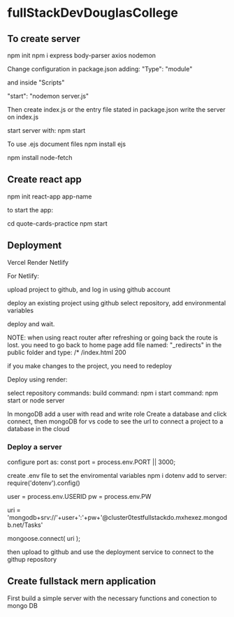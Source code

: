 # fullStackDevDouglasCollege

## To create server

npm init
npm i express body-parser axios nodemon

Change configuration in package.json adding: 
"Type": "module"

and inside "Scripts"

"start": "nodemon server.js"

Then create index.js or the entry file stated in package.json
write the server on index.js


start server with:
npm start

To use .ejs document files
npm install ejs

npm install node-fetch

## Create react app

npm init react-app app-name

to start the app:

  cd quote-cards-practice
  npm start


## Deployment

Vercel
Render
Netlify

For Netlify: 

upload project to github, and log in using github account

deploy an existing project using github
select repository, add environmental variables

deploy and wait. 

NOTE: when using react router after refreshing or going back the route is lost. you need to go back to home page
add file named: "_redirects" in the public folder and type:
/* /index.html 200

if you make changes to the project, you need to redeploy

Deploy using render: 

select repository 
commands: 
build command: npm i
start command: npm start or node server

In mongoDB add a user with read and write role
Create a database and click connect, then mongoDB for vs code to see the url to connect a project to a database in the cloud

### Deploy a server

configure port as: 
const port = process.env.PORT || 3000;

create .env file to set the enviromental variables
npm i dotenv
add to server: 
require('dotenv').config()

user = process.env.USERID
pw = process.env.PW

uri = 'mongodb+srv://'+user+':'+pw+'@cluster0testfullstackdo.mxhexez.mongodb.net/Tasks'

mongoose.connect(
  uri
);

then upload to github and use the deployment service to connect to the githup repository


## Create fullstack mern application

First build a simple server with the necessary functions and conection to mongo DB


